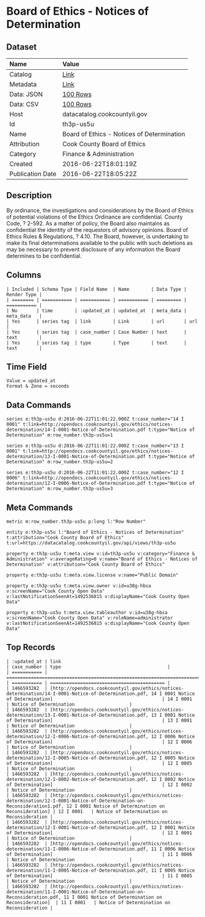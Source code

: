 # Board of Ethics - Notices of Determination

## Dataset

| Name | Value |
| :--- | :---- |
| Catalog | [Link](https://catalog.data.gov/dataset/board-of-ethics-notices-of-determination) |
| Metadata | [Link](https://datacatalog.cookcountyil.gov/api/views/th3p-us5u) |
| Data: JSON | [100 Rows](https://datacatalog.cookcountyil.gov/api/views/th3p-us5u/rows.json?max_rows=100) |
| Data: CSV | [100 Rows](https://datacatalog.cookcountyil.gov/api/views/th3p-us5u/rows.csv?max_rows=100) |
| Host | datacatalog.cookcountyil.gov |
| Id | th3p-us5u |
| Name | Board of Ethics - Notices of Determination |
| Attribution | Cook County Board of Ethics |
| Category | Finance & Administration |
| Created | 2016-06-22T18:01:19Z |
| Publication Date | 2016-06-22T18:05:22Z |

## Description

By ordinance, the investigations and considerations by the Board of Ethics of potential violations of the Ethics Ordinance are confidential. County Code, ? 2-592. As a matter of policy, the Board also maintains as confidential the identity of the requestors of advisory opinions. Board of Ethics Rules & Regulations, ? 4.10. The Board, however, is undertaking to make its final determinations available to the public with such deletions as may be necessary to prevent disclosure of any information the Board determines to be confidential.

## Columns

```ls
| Included | Schema Type | Field Name  | Name        | Data Type | Render Type |
| ======== | =========== | =========== | =========== | ========= | =========== |
| No       | time        | :updated_at | updated_at  | meta_data | meta_data   |
| Yes      | series tag  | link        | Link        | url       | url         |
| Yes      | series tag  | case_number | Case Number | text      | text        |
| Yes      | series tag  | type        | Type        | text      | text        |
```

## Time Field

```ls
Value = updated_at
Format & Zone = seconds
```

## Data Commands

```ls
series e:th3p-us5u d:2016-06-22T11:01:22.000Z t:case_number="14 I 0001" t:link=http://opendocs.cookcountyil.gov/ethics/notices-determination/14-I-0001-Notice-of-Determination.pdf t:type="Notice of Determination" m:row_number.th3p-us5u=1

series e:th3p-us5u d:2016-06-22T11:01:22.000Z t:case_number="13 I 0001" t:link=http://opendocs.cookcountyil.gov/ethics/notices-determination/13-I-0001-Notice-of-Determination.pdf t:type="Notice of Determination" m:row_number.th3p-us5u=2

series e:th3p-us5u d:2016-06-22T11:01:22.000Z t:case_number="12 I 0006" t:link=http://opendocs.cookcountyil.gov/ethics/notices-determination/12-I-0006-Notice-of-Determination.pdf t:type="Notice of Determination" m:row_number.th3p-us5u=3
```

## Meta Commands

```ls
metric m:row_number.th3p-us5u p:long l:"Row Number"

entity e:th3p-us5u l:"Board of Ethics - Notices of Determination" t:attribution="Cook County Board of Ethics" t:url=https://datacatalog.cookcountyil.gov/api/views/th3p-us5u

property e:th3p-us5u t:meta.view v:id=th3p-us5u v:category="Finance & Administration" v:averageRating=0 v:name="Board of Ethics - Notices of Determination" v:attribution="Cook County Board of Ethics"

property e:th3p-us5u t:meta.view.license v:name="Public Domain"

property e:th3p-us5u t:meta.view.owner v:id=u38g-hbsa v:screenName="Cook County Open Data" v:lastNotificationSeenAt=1492536815 v:displayName="Cook County Open Data"

property e:th3p-us5u t:meta.view.tableauthor v:id=u38g-hbsa v:screenName="Cook County Open Data" v:roleName=administrator v:lastNotificationSeenAt=1492536815 v:displayName="Cook County Open Data"
```

## Top Records

```ls
| :updated_at | link                                                                                                                                                                            | case_number | type                                       | 
| =========== | =============================================================================================================================================================================== | =========== | ========================================== | 
| 1466593282  | [http://opendocs.cookcountyil.gov/ethics/notices-determination/14-I-0001-Notice-of-Determination.pdf, 14 I 0001 Notice of Determination]                                        | 14 I 0001   | Notice of Determination                    | 
| 1466593282  | [http://opendocs.cookcountyil.gov/ethics/notices-determination/13-I-0001-Notice-of-Determination.pdf, 13 I 0001 Notice of Determination]                                        | 13 I 0001   | Notice of Determination                    | 
| 1466593282  | [http://opendocs.cookcountyil.gov/ethics/notices-determination/12-I-0006-Notice-of-Determination.pdf, 12 I 0006 Notice of Determination]                                        | 12 I 0006   | Notice of Determination                    | 
| 1466593282  | [http://opendocs.cookcountyil.gov/ethics/notices-determination/12-I-0005-Notice-of-Determination.pdf, 12 I 0005 Notice of Determination]                                        | 12 I 0005   | Notice of Determination                    | 
| 1466593282  | [http://opendocs.cookcountyil.gov/ethics/notices-determination/12-I-0002-Notice-of-Determination.pdf, 12 I 0002 Notice of Determination]                                        | 12 I 0002   | Notice of Determination                    | 
| 1466593282  | [http://opendocs.cookcountyil.gov/ethics/notices-determination/12-I-0001-Notice-of-Determination-on-Reconsideration1.pdf, 12 I 0001 Notice of Determination on Reconsideration] | 12 I 0001   | Notice of Determination on Reconsideration | 
| 1466593282  | [http://opendocs.cookcountyil.gov/ethics/notices-determination/12-I-0001-Notice-of-Determination.pdf, 12 I 0001 Notice of Determination]                                        | 12 I 0001   | Notice of Determination                    | 
| 1466593282  | [http://opendocs.cookcountyil.gov/ethics/notices-determination/11-I-0006-Notice-of-Determination.pdf, 11 I 0006 Notice of Determination]                                        | 11 I 0006   | Notice of Determination                    | 
| 1466593282  | [http://opendocs.cookcountyil.gov/ethics/notices-determination/11-I-0005-Notice-of-Determination.pdf, 11 I 0005 Notice of Determination]                                        | 11 I 0005   | Notice of Determination                    | 
| 1466593282  | [http://opendocs.cookcountyil.gov/ethics/notices-determination/11-I-0001-Notice-of-Determination-on-Reconsideration.pdf, 11 I 0001 Notice of Determination on Reconsideration]  | 11 I 0001   | Notice of Determination on Reconsideration | 
```
